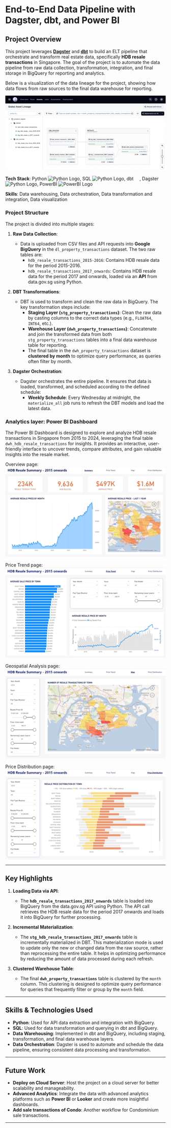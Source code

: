# End-to-End Data Pipeline with Dagster, dbt, and Power BI

## Project Overview

This project leverages **[Dagster](https://dagster.io/)** and **[dbt](https://www.getdbt.com/)** to build an ELT pipeline that orchestrate and transform real estate data, specifically **HDB resale transactions** in Singapore. The goal of the project is to automate the data pipeline from raw data collection, transformation, integration, and final storage in BigQuery for reporting and analytics.

Below is a visualization of the data lineage for the project, showing how data flows from raw sources to the final data warehouse for reporting.

![Dagster Data Lineage Overview](demo_images/dagster_assets_overview.png)

**Tech Stack**: Python <img src="https://upload.wikimedia.org/wikipedia/commons/thumb/c/c3/Python-logo-notext.svg/1869px-Python-logo-notext.svg.png" alt="Python Logo" width="15" height="15"/>, SQL <img src="https://cdn.worldvectorlogo.com/logos/google-bigquery-logo-1.svg" alt="Python Logo" width="15" height="15"/>, dbt <img src="https://images.seeklogo.com/logo-png/43/2/dbt-logo-png_seeklogo-431111.png?v=1957187137577124544" width="15" height="15"/>, Dagster <img src="https://dagster.io/images/brand/logos/dagster-primary-mark.jpg" alt="Python Logo" width="15" height="15"/>, PowerBI <img src="https://cdn3d.iconscout.com/3d/premium/thumb/microsoft-power-bi-3d-icon-download-in-png-blend-fbx-gltf-file-formats--logo-analytics-data-visualization-office-pack-appliances-icons-8500319.png" alt="PowerBI Logo" width="15" height="15"/>

**Skills**: Data warehousing, Data orchestration, Data transformation and integration, Data visualization

### **Project Structure**

The project is divided into multiple stages:

1. **Raw Data Collection**:
   - Data is uploaded from CSV files and API requests into **Google BigQuery** in the `dl_property_transactions` dataset. The two raw tables are:
     - `hdb_resale_transactions_2015-2016`: Contains HDB resale data for the period 2015-2016.
     - `hdb_resale_transactions_2017_onwards`: Contains HDB resale data for the period 2017 and onwards, loaded via an **API** from data.gov.sg using Python.

2. **DBT Transformations**:
   - DBT is used to transform and clean the raw data in BigQuery. The key transformation steps include:
     - **Staging Layer (`stg_property_transactions`)**: Clean the raw data by casting columns to the correct data types (e.g., `FLOAT64`, `INT64`, etc.).
     - **Warehouse Layer (`dwh_property_transactions`)**: Concatenate and join the transformed data from both `stg_property_transactions` tables into a final data warehouse table for reporting.
     - The final table in the `dwh_property_transactions` dataset is **clustered by month** to optimize query performance, as queries often filter by month.

3. **Dagster Orchestration**:
   - Dagster orchestrates the entire pipeline. It ensures that data is loaded, transformed, and scheduled according to the defined schedule:
     - **Weekly Schedule**: Every Wednesday at midnight, the `materialize_all` job runs to refresh the DBT models and load the latest data.


### Analytics layer: Power BI Dashboard
The Power BI Dashboard is designed to explore and analyze HDB resale transactions in Singapore from 2015 to 2024, leveraging the final table `dwh_hdb_resale_transactions` for insights. It provides an interactive, user-friendly interface to uncover trends, compare attributes, and gain valuable insights into the resale market.

Overview page:
![Overview](demo_images/power_bi_1_overview.png)

Price Trend page:
![Overview](demo_images/power_bi_2_price_trend.png)

Geospatial Analysis page:
![Overview](demo_images/power_bi_3_map.png)

Price Distribution page:
![Overview](demo_images/power_bi_4_price_distribution.png)

---

## **Key Highlights**

1. **Loading Data via API**:
   - The **`hdb_resale_transactions_2017_onwards`** table is loaded into BigQuery from the data.gov.sg API using Python. The API call retrieves the HDB resale data for the period 2017 onwards and loads it into BigQuery for further processing.

2. **Incremental Materialization**:
   - The **`stg_hdb_resale_transactions_2017_onwards`** table is incrementally materialized in DBT. This materialization mode is used to update only the new or changed data from the raw source, rather than reprocessing the entire table. It helps in optimizing performance by reducing the amount of data processed during each refresh.

3. **Clustered Warehouse Table**:
   - The final **`dwh_property_transactions`** table is clustered by the `month` column. This clustering is designed to optimize query performance for queries that frequently filter or group by the `month` field.

---

## **Skills & Technologies Used**

- **Python**: Used for API data extraction and integration with BigQuery.
- **SQL**: Used for data transformation and querying in dbt and BigQuery.
- **Data Warehousing**: Implemented in dbt and BigQuery, including staging, transformation, and final data warehouse layers.
- **Data Orchestration**: Dagster is used to automate and schedule the data pipeline, ensuring consistent data processing and transformation.

---

## **Future Work**

- **Deploy on Cloud Server**: Host the project on a cloud server for better scalability and manageability.
- **Advanced Analytics**: Integrate the data with advanced analytics platforms such as **Power BI** or **Looker** and create more insightful dashboards.
- **Add sale transactions of Condo**: Another workflow for Condominium sale transactions.

---
